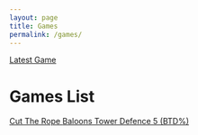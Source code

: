 ```yaml
---
layout: page
title: Games
permalink: /games/
---
```

<head>
<link rel="stylesheet" type="text/css" href="games.css">
</head>

<a href="latest"> Latest Game</a>

<h1> Games List </h1>

<a href="cuttherope"> Cut The Rope </a> 
<a href="btd"> Baloons Tower Defence 5 (BTD%) </a> 
